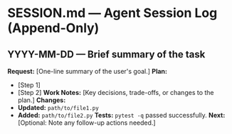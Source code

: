 # SESSION.md — Agent Session Log (Append-Only)

## YYYY-MM-DD — Brief summary of the task
**Request:** [One-line summary of the user's goal.]
**Plan:**
- [Step 1]
- [Step 2]
**Work Notes:** [Key decisions, trade-offs, or changes to the plan.]
**Changes:**
- **Updated:** `path/to/file1.py`
- **Added:** `path/to/file2.py`
**Tests:** `pytest -q` passed successfully.
**Next:** [Optional: Note any follow-up actions needed.]